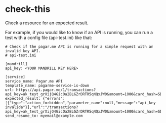# check-this
Check a resource for an expected result.

For example, if you would like to know if an API is running, you can run a test with a config file (api-test.ini) like that:

```
# Check if the pagar.me API is running for a simple request with an invalid key API.
# api-test.ini

[mandrill]
api_key: <YOUR MANDRILL KEY HERE>

[service]
service_name: Pagar.me API
template_name: pagarme-service-is-down
url: https://api.pagar.me/1/transactions?api_key=ak_test_grXijQ4GicOa2BLGZrDRTR5qNQxJW0&amount=1000&card_hash=SDS
expected_result: {"errors":[{"type":"action_forbidden","parameter_name":null,"message":"api_key inválida"}],"url":"/transactions?api_key=ak_test_grXijQ4GicOa2BLGZrDRTR5qNQxJW0&amount=1000&card_hash=SDS","method":"get"}
send_resume_to: myemail@example.com
```
